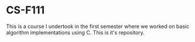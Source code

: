 # CS-F111
This is a course I undertook in the first semester where we worked on basic algorithm implementations using C. This is it's repository.
